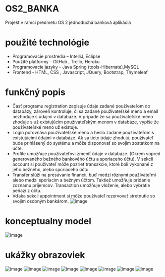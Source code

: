 # OS2_BANKA
Projekt v ramci predmetu OS 2 
jednoduchá banková aplikácia 
# použité technológie 
* Programovacie prostredia – IntelliJ, Eclipse
* Použité platformy – GitHub , Trello, Heroku
* Programovacie jazyky - Java Spring (tools-Hibernate),MySQL
* Frontend - HTML, CSS , Javascript, JQuery, Bootstrap, Thymeleaf
# funkčný popis 
* Časť programu registration zapisuje údaje zadané používateľom do databázy, zároveň kontroluje, či sa zadané používateľské meno a email nezhoduje s údajmi v databáze. V prípade že sa používateľské meno zhoduje s už existujúcim používateľským menom v databáze, vypíše že používateľské meno už existuje.
* Login porovnáva používateľské meno a heslo zadané používateľom s existujúcimi údajmi v databáze. Ak sa tieto údaje zhodujú, používateľ bude prihlásený do systému a môže disponovať so svojim zostatkom na účte.
* Profile umožňuje používateľovi zmeniť údaje v databáze. (Okrem vopred generovaného bežného bankového účtu a sporiaceho účtu).
V sekcii account si používateľ môže pozrieť transakcie, ktoré boli vykonané z jeho bežného, alebo sporiaceho účtu.
* Transfer slúži na presúvanie financií, buď medzi rôznymi používateľmi alebo medzi sporiacim a bežným účtom. Taktiež umožňuje pridanie zoznamu príjemcov.
Transaction umožňuje vloženie, alebo vybratie peňazí z účtu.
* Vďaka sekcii appointment si môže používateľ rezervovať stretnutie so svojim osobným bankárom.
![image](https://github.com/martinjankech/OS2_BANKA/assets/63880926/045ed151-5869-41ea-a255-d749e30e1d48)
# konceptualny model 
![image](https://github.com/martinjankech/OS2_BANKA/assets/63880926/8b984bd7-fcff-4dc3-b4fe-2ef2da65af33)
# ukážky obrazoviek
![image](https://github.com/martinjankech/OS2_BANKA/assets/63880926/88397978-b35f-4aa1-9fde-256c437a9a70)
![image](https://github.com/martinjankech/OS2_BANKA/assets/63880926/8928e07d-4cd4-4394-877e-85491568bffe)
![image](https://github.com/martinjankech/OS2_BANKA/assets/63880926/be72dc5a-4039-4912-920b-800b43204473)
![image](https://github.com/martinjankech/OS2_BANKA/assets/63880926/777cbc86-6202-4238-8394-a426a90db93e)
![image](https://github.com/martinjankech/OS2_BANKA/assets/63880926/b6812d8d-e831-4a93-bb1c-949fbaa4af71)
![image](https://github.com/martinjankech/OS2_BANKA/assets/63880926/1bc90893-d428-4866-a9c3-f29e56689997)
![image](https://github.com/martinjankech/OS2_BANKA/assets/63880926/2d2c29d8-6053-49cc-8ac3-6afdc5bba365)
![image](https://github.com/martinjankech/OS2_BANKA/assets/63880926/56bf6f96-b94c-4fac-ad0a-228eafbb40b0)



